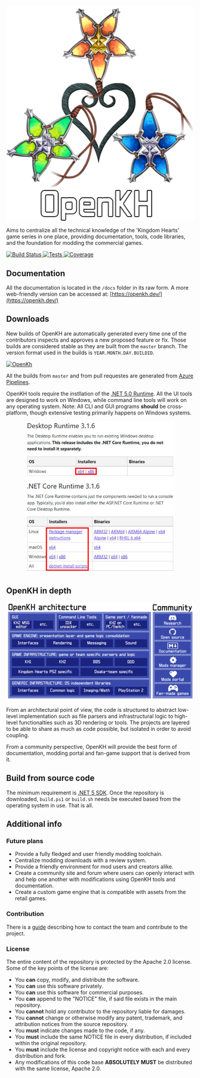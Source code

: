 <p align="center">
  <img src="./images/OpenKH.png" width="540">
</p>

Aims to centralize all the technical knowledge of the 'Kingdom Hearts' game series in one place, providing documentation, tools, code libraries, and the foundation for modding the commercial games.

[![Build Status](https://dev.azure.com/xeeynamo/OpenKH/_apis/build/status/Xeeynamo.OpenKh?branchName=master) ![Tests](https://img.shields.io/azure-devops/tests/xeeynamo/OpenKh/4) ![Coverage](https://img.shields.io/azure-devops/coverage/xeeynamo/OpenKh/4)](https://dev.azure.com/xeeynamo/OpenKH/_build/latest?definitionId=4&branchName=master)

## Documentation

All the documentation is located in the `/docs` folder in its raw form. A more web-friendly version can be accessed at: [https://openkh.dev/](https://openkh.dev/)

## Downloads

New builds of OpenKH are automatically generated every time one of the contributors inspects and approves a new proposed feature or fix. Those builds are considered stable as they are built from the `master` branch. The version format used in the builds is `YEAR.MONTH.DAY.BUILDID`.

[![OpenKh](https://img.shields.io/badge/OpenKh-Download-blue.svg)](https://github.com/Xeeynamo/OpenKh/releases)

All the builds from `master` and from pull requestes are generated from [Azure Pipelines](https://dev.azure.com/xeeynamo/OpenKH/_build).

OpenKH tools require the instllation of the [.NET 5.0 Runtime](https://dotnet.microsoft.com/download/dotnet/5.0). All the UI tools are designed to work on Windows, while command line tools will work on any operating system.
Note: All CLI and GUI programs **should** be cross-platform, though extensive testing primarily happens on Windows systems.

<p align="center">
  <img src="./images/Runtime.jpg" width="400">
</p>

## OpenKH in depth

<p align="center">
  <img src="./images/diagram.png" width="908">
</p>

From an architectural point of view, the code is structured to abstract low-level implementation such as file parsers and infrastructural logic to high-level functionalties such as 3D rendering or tools. The projects are layered to be able to share as much as code possible, but isolated in order to avoid coupling.

From a community perspective, OpenKH will provide the best form of documentation, modding portal and fan-game support that is derived from it.

## Build from source code

The minimum requirement is [.NET 5 SDK](https://dotnet.microsoft.com/download/dotnet/5.0). Once the repository is downloaded, `build.ps1` or `build.sh` needs be executed based from the operating system in use. That is all.

## Additional info

### Future plans

* Provide a fully fledged and user friendly modding toolchain.
* Centralize modding downloads with a review system.
* Provide a friendly environment for mod users and creators alike.
* Create a community site and forum where users can openly interact with and help one another with modifications using OpenKH tools and documentation.
* Create a custom game engine that is compatible with assets from the retail games.

### Contribution

There is a [guide](CONTRIBUTING.md) describing how to contact the team and contribute to the project.

### License

The entire content of the repository is protected by the Apache 2.0 license. Some of the key points of the license are:

* You **can** copy, modify, and distribute the software.
* You **can** use this software privately.
* You **can** use this software for commercial purposes.
* You **can** append to the "NOTICE" file, if said file exists in the main repository.
* You **cannot** hold any contributor to the repository liable for damages.
* You **cannot** change or otherwise modify any patent, trademark, and attribution notices from the source repository.
* You **must** indicate changes made to the code, if any.
* You **must** include the same NOTICE file in every distribution, if included within the original repository.
* You **must** include the license and copyright notice with each and every distribution and fork.
* Any modifications of this code base **ABSOLUTELY MUST** be distributed with the same license, Apache 2.0.
